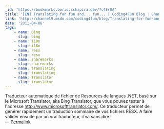 ```yaml
---
_id: 'https://bookmarks.boris.schapira.dev/?c4ErUA'
title: '[EN] Translating for fun and... fun... | Coding4Fun Blog | Channel 9'
link: 'http://channel9.msdn.com/coding4fun/blog/Translating-for-fun-and-fun'
date: '2011-04-06'
tags:
    - name: Bing
      slug: bing
    - name: i18n
      slug: i18n
    - name: resx
      slug: resx
    - name: sharemarks
      slug: sharemarks
    - name: translating
      slug: translating
    - name: Translator
      slug: translator
---
```


Traducteur automatique de fichier de Resources de langues .NET, basé sur le
Microsoft Translator, aka Bing Translator, que vous pouvez tester à
l'adresse <a href="http://www.microsofttranslator.com/">http://www.microsofttranslator.com/</a>.
Ce traducteur permet de générer rapidement un traduction sommaire de vos
fichiers RESX. A faire valider ensuite par un vrai traducteur, il va sans dire !
<br>&#8212;
<a href="https://bookmarks.boris.schapira.dev/?c4ErUA" title="Permalink">Permalink</a>
